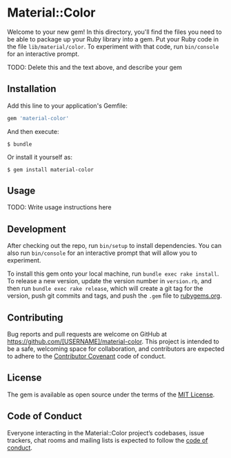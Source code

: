 # Material::Color

Welcome to your new gem! In this directory, you'll find the files you need to be able to package up your Ruby library into a gem. Put your Ruby code in the file `lib/material/color`. To experiment with that code, run `bin/console` for an interactive prompt.

TODO: Delete this and the text above, and describe your gem

## Installation

Add this line to your application's Gemfile:

```ruby
gem 'material-color'
```

And then execute:

    $ bundle

Or install it yourself as:

    $ gem install material-color

## Usage

TODO: Write usage instructions here

## Development

After checking out the repo, run `bin/setup` to install dependencies. You can also run `bin/console` for an interactive prompt that will allow you to experiment.

To install this gem onto your local machine, run `bundle exec rake install`. To release a new version, update the version number in `version.rb`, and then run `bundle exec rake release`, which will create a git tag for the version, push git commits and tags, and push the `.gem` file to [rubygems.org](https://rubygems.org).

## Contributing

Bug reports and pull requests are welcome on GitHub at https://github.com/[USERNAME]/material-color. This project is intended to be a safe, welcoming space for collaboration, and contributors are expected to adhere to the [Contributor Covenant](http://contributor-covenant.org) code of conduct.

## License

The gem is available as open source under the terms of the [MIT License](https://opensource.org/licenses/MIT).

## Code of Conduct

Everyone interacting in the Material::Color project’s codebases, issue trackers, chat rooms and mailing lists is expected to follow the [code of conduct](https://github.com/[USERNAME]/material-color/blob/master/CODE_OF_CONDUCT.md).
